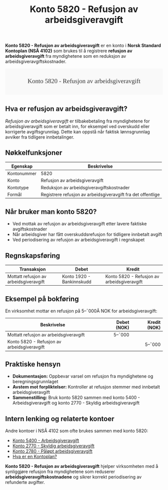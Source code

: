 ﻿---
title: "Konto 5820 - Refusjon av arbeidsgiveravgift"
seoTitle: "5820-refusjon-av-arbeidsgiveravgift"
meta_description: '**Konto 5820 - Refusjon av arbeidsgiveravgift** er en konto i **Norsk Standard Kontoplan (NSÂ 4102)** som brukes til å registrere **refusjon av arbeidsgiveravg...'
slug: 5820-refusjon-av-arbeidsgiveravgift
type: blog
layout: pages/single
---

**Konto 5820 - Refusjon av arbeidsgiveravgift** er en konto i **Norsk Standard Kontoplan (NSÂ 4102)** som brukes til å registrere **refusjon av arbeidsgiveravgift** fra myndighetene som en reduksjon av arbeidsgiveravgiftskostnader.

![Illustrasjon av konto 5820 Refusjon av arbeidsgiveravgift](5820-refusjon-av-arbeidsgiveravgift-image.svg)

## Hva er refusjon av arbeidsgiveravgift?

*Refusjon av arbeidsgiveravgift* er tilbakebetaling fra myndighetene for arbeidsgiveravgift som er betalt inn, for eksempel ved overskudd eller korrigerte avgiftsgrunnlag. Dette kan oppstå når faktisk lønnsgrunnlag avviker fra tidligere innbetalinger.

## Nøkkelfunksjoner

| Egenskap      | Beskrivelse                                                       |
|---------------|-------------------------------------------------------------------|
| Kontonummer   | 5820                                                              |
| Konto         | Refusjon av arbeidsgiveravgift                                    |
| Kontotype     | Reduksjon av arbeidsgiveravgiftskostnader                         |
| Formål        | Registrere refusjon av arbeidsgiveravgift fra det offentlige      |

## Når bruker man konto 5820?

* Ved mottak av refusjon av arbeidsgiveravgift etter lavere faktiske avgiftskostnader
* Når arbeidsgiver har fått overskuddsrefusjon for tidligere innbetalt avgift
* Ved periodisering av refusjon av arbeidsgiveravgift i regnskapet

## Regnskapsføring

| Transaksjon                           | Debet                           | Kredit                          |
|---------------------------------------|---------------------------------|---------------------------------|
| Mottatt refusjon av arbeidsgiveravgift| Konto 1920 - Bankinnskudd       | Konto 5820 - Refusjon av arbeidsgiveravgift |

## Eksempel på bokføring

En virksomhet mottar en refusjon på 5–¯000Â NOK for arbeidsgiveravgift:

| Beskrivelse                            | Debet (NOK) | Kredit (NOK) |
|----------------------------------------|------------:|-------------:|
| Mottatt refusjon av arbeidsgiveravgift |      5–¯000  |              |
| Konto 5820 - Refusjon av arbeidsgiveravgift |             |      5–¯000  |

## Praktiske hensyn

* **Dokumentasjon:** Oppbevar varsel om refusjon fra myndighetene og beregningsgrunnlaget
* **Avstem mot forpliktelser:** Kontroller at refusjon stemmer med innbetalt arbeidsgiveravgift
* **Sammenstilling:** Bruk konto 5820 sammen med konto 5400 - Arbeidsgiveravgift og konto 2770 - Skyldig arbeidsgiveravgift

## Intern lenking og relaterte kontoer

Andre kontoer i NSÂ 4102 som ofte brukes sammen med konto 5820:

* [Konto 5400 - Arbeidsgiveravgift](/blogs/kontoplan/5400-arbeidsgiveravgift "Konto 5400 - Arbeidsgiveravgift")
* [Konto 2770 - Skyldig arbeidsgiveravgift](/blogs/kontoplan/2770-skyldig-arbeidsgiveravgift "Konto 2770 - Skyldig arbeidsgiveravgift")
* [Konto 2780 - Påløpt arbeidsgiveravgift](/blogs/kontoplan/2780-palopte-arbeidsgiveravgift "Konto 2780 - Påløpt arbeidsgiveravgift")
* [Hva er en Kontoplan?](/blogs/regnskap/hva-er-kontoplan "Hva er en Kontoplan? Komplett Guide til Kontoplaner i Norsk Regnskap")

**Konto 5820 - Refusjon av arbeidsgiveravgift** hjelper virksomheten med å synliggjøre refusjon fra myndighetene som reduserer **arbeidsgiveravgiftskostnadene** og sikrer korrekt periodisering av refunderte avgifter.






